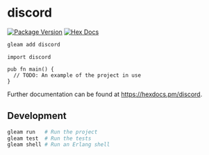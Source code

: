 # discord

[![Package Version](https://img.shields.io/hexpm/v/discord)](https://hex.pm/packages/discord)
[![Hex Docs](https://img.shields.io/badge/hex-docs-ffaff3)](https://hexdocs.pm/discord/)

```sh
gleam add discord
```
```gleam
import discord

pub fn main() {
  // TODO: An example of the project in use
}
```

Further documentation can be found at <https://hexdocs.pm/discord>.

## Development

```sh
gleam run   # Run the project
gleam test  # Run the tests
gleam shell # Run an Erlang shell
```
